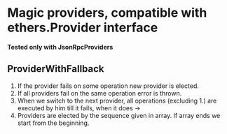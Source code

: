 # Magic providers, compatible with ethers.Provider interface

**Tested only with JsonRpcProviders**

## ProviderWithFallback

1. If the provider fails on some operation new provider is elected.
2. If all providers fail on the same operation error is thrown.
3. When we switch to the next provider, all operations (excluding 1.) are executed by him till it fails, when it does ->
4. Providers are elected by the sequence given in array. If array ends we start from the beginning.
